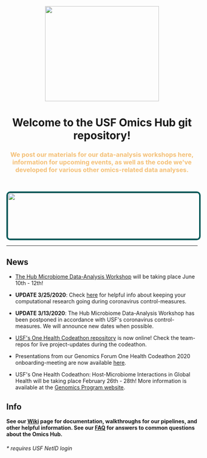 <html>
<body>
<a href="https://usfomicshub.github.io/">
<p align="center">
<img src="https://github.com/usfomicshub/usfomicshub.github.io/blob/master/img/Hub_logo_2.0_small.PNG?raw=true" width="300" height="250" class="center">
 </p>
</a>

<h1 align="center">Welcome to the USF Omics Hub git repository!</h1>

  

  <h3 align="center"><p style = "color: #f4bf75">We post our materials for our data-analysis workshops here, information for upcoming events, as well as the code we've developed for various other omics-related data analyses. </p></h3>
  <br>

<a href = "https://usfomicshub.github.io/usfomicshub.github.io/Microbiome_Workshop_Materials/index.html">
<p align="center">
<img src="https://i.ibb.co/r7YRS2F/bigban.jpg" width ="600" height = "120" style = "border: 4px solid #005858; border-radius:10px">
</p>
</a>

---
 
 ## News
   * [The Hub Microbiome Data-Analysis Workshop]() will be taking place June 10th - 12th!
 
   * **UPDATE 3/25/2020**: Check [here](https://usfomicshub.github.io/coronavirus_misc) for helpful info about keeping your computational research going during coronavirus control-measures.
 
   * **UPDATE 3/13/2020**: The Hub Microbiome Data-Analysis Workshop has been postponed in accordance with USF's coronavirus control-measures. We will announce new dates when possible. 
 
   * [USF's One Health Codeathon repository](https://usfonehealthcodeathon2020.github.io/) is now online! Check the team-repos for live project-updates during the codeathon.
 
   * Presentations from our Genomics Forum One Health Codeathon 2020 onboarding-meeting are now available [here](https://github.com/usfomicshub/USFOneHealthCodeathon2020).  
   
   * USF's One Health Codeathon: Host-Microbiome Interactions in Global Health will be taking place February 26th - 28th! More information is available at the [Genomics Program website](https://health.usf.edu/publichealth/ghidr/genomics).
   
   
 ## Info
  **See our [Wiki](https://github.com/usfomicshub/usfomicshub.github.io/wiki) page for documentation, walkthroughs for our pipelines, and other helpful information. See our [FAQ](https://usfomicshub.github.io/faq) for answers to common questions about the Omics Hub.**




<h6> * requires USF NetID login </h6>
</body>
</html>
